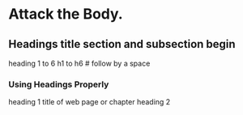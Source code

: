 # Attack the Body.

## Headings title  section and subsection begin 
heading 1 to 6 h1 to h6 # follow by a space

### Using Headings Properly 
heading 1 title of web page or chapter 
heading 2 
